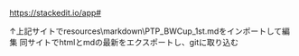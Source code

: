 https://stackedit.io/app#

↑上記サイトでresources\markdown\PTP_BWCup_1st.mdをインポートして編集
同サイトでhtmlとmdの最新をエクスポートし、gitに取り込む